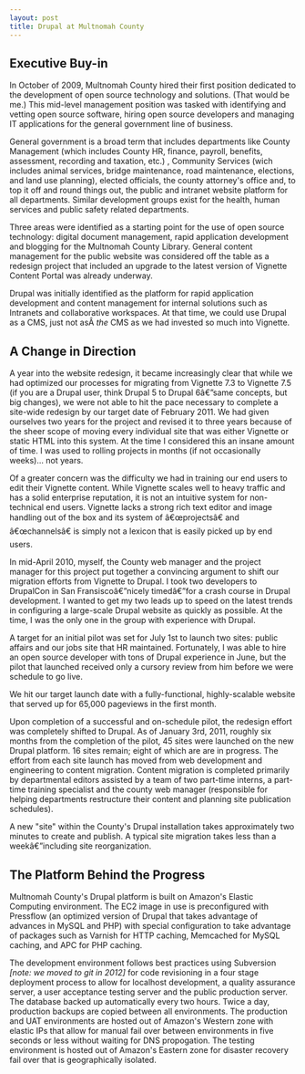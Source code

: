 ```yaml
---
layout: post
title: Drupal at Multnomah County
---
```


<h2>Executive Buy-in</h2>
In October of 2009, Multnomah County hired their first position dedicated to the development of open source technology and solutions. (That would be me.) This mid-level management position was tasked with identifying and vetting open source software, hiring open source developers and managing IT applications for the general government line of business.

General government is a broad term that includes departments like County Management (which includes County HR, finance, payroll, benefits, assessment, recording and taxation, etc.) , Community Services (wich includes animal services, bridge maintenance, road maintenance, elections, and land use planning), elected officials, the county attorney's office and, to top it off and round things out, the public and intranet website platform for all departments. Similar development groups exist for the health, human services and public safety related departments.

Three areas were identified as a starting point for the use of open source technology: digital document management, rapid application development and blogging for the Multnomah County Library. General content management for the public website was considered off the table as a redesign project that included an upgrade to the latest version of Vignette Content Portal was already underway.

Drupal was initially identified as the platform for rapid application development and content management for internal solutions such as Intranets and collaborative workspaces. At that time, we could use Drupal as a CMS, just not asÂ <em>the</em> CMS as we had invested so much into Vignette.
<h2 dir="ltr">A Change in Direction</h2>
A year into the website redesign, it became increasingly clear that while we had optimized our processes for migrating from Vignette 7.3 to Vignette 7.5 (if you are a Drupal user, think Drupal 5 to Drupal 6â€”same concepts, but big changes), we were not able to hit the pace necessary to complete a site-wide redesign by our target date of February 2011. We had given ourselves two years for the project and revised it to three years because of the sheer scope of moving every individual site that was either Vignette or static HTML into this system. At the time I considered this an insane amount of time. I was used to rolling projects in months (if not occasionally weeks)... not years.

Of a greater concern was the difficulty we had in training our end users to edit their Vignette content. While Vignette scales well to heavy traffic and has a solid enterprise reputation, it is not an intuitive system for non-technical end users. Vignette lacks a strong rich text editor and image handling out of the box and its system of â€œprojectsâ€ and â€œchannelsâ€ is simply not a lexicon that is easily picked up by end users.

In mid-April 2010, myself, the County web manager and the project manager for this project put together a convincing argument to shift our migration efforts from Vignette to Drupal. I took two developers to DrupalCon in San Fransiscoâ€”nicely timedâ€”for a crash course in Drupal development. I wanted to get my two leads up to speed on the latest trends in configuring a large-scale Drupal website as quickly as possible. At the time, I was the only one in the group with experience with Drupal.

A target for an initial pilot was set for July 1st to launch two sites: public affairs and our jobs site that HR maintained. Fortunately, I was able to hire an open source developer with tons of Drupal experience in June, but the pilot that launched received only a cursory review from him before we were schedule to go live.

We hit our target launch date with a fully-functional, highly-scalable website that served up for 65,000 pageviews in the first month.

Upon completion of a successful and on-schedule pilot, the redesign effort was completely shifted to Drupal. As of January 3rd, 2011, roughly six months from the completion of the pilot, 45 sites were launched on the new Drupal platform. 16 sites remain; eight of which are are in progress. The effort from each site launch has moved from web development and engineering to content migration. Content migration is completed primarily by departmental editors assisted by a team of two part-time interns, a part-time training specialist and the county web manager (responsible for helping departments restructure their content and planning site publication schedules).

A new "site" within the County's Drupal installation takes approximately two minutes to create and publish. A typical site migration takes less than a weekâ€”including site reorganization.
<h2 dir="ltr">The Platform Behind the Progress</h2>
Multnomah County's Drupal platform is built on Amazon's Elastic Computing environment. The EC2 image in use is preconfigured with Pressflow (an optimized version of Drupal that takes advantage of advances in MySQL and PHP) with special configuration to take advantage of packages such as Varnish for HTTP caching, Memcached for MySQL caching, and APC for PHP caching.

The development environment follows best practices using Subversion <em>[note: we moved to git in 2012]</em> for code revisioning in a four stage deployment process to allow for localhost development, a quality assurance server, a user acceptance testing server and the public production server. The database backed up automatically every two hours. Twice a day, production backups are copied between all environments. The production and UAT environments are hosted out of Amazon's Western zone with elastic IPs that allow for manual fail over between environments in five seconds or less without waiting for DNS propogation. The testing environment is hosted out of Amazon's Eastern zone for disaster recovery fail over that is geographically isolated.
